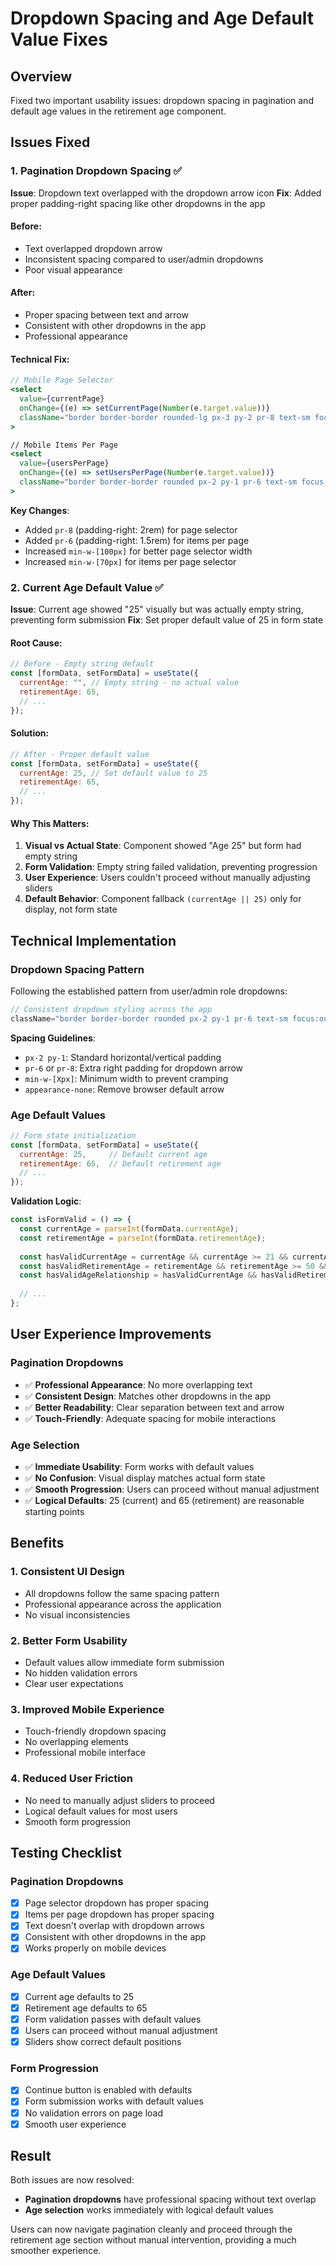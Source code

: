 # Dropdown Spacing and Age Default Value Fixes

## Overview
Fixed two important usability issues: dropdown spacing in pagination and default age values in the retirement age component.

## Issues Fixed

### 1. **Pagination Dropdown Spacing** ✅
**Issue**: Dropdown text overlapped with the dropdown arrow icon
**Fix**: Added proper padding-right spacing like other dropdowns in the app

#### **Before**:
- Text overlapped dropdown arrow
- Inconsistent spacing compared to user/admin dropdowns
- Poor visual appearance

#### **After**:
- Proper spacing between text and arrow
- Consistent with other dropdowns in the app
- Professional appearance

#### **Technical Fix**:
```jsx
// Mobile Page Selector
<select
  value={currentPage}
  onChange={(e) => setCurrentPage(Number(e.target.value))}
  className="border border-border rounded-lg px-3 py-2 pr-8 text-sm focus:outline-none focus:ring-2 focus:ring-primary appearance-none bg-white min-w-[100px]"
>

// Mobile Items Per Page
<select
  value={usersPerPage}
  onChange={(e) => setUsersPerPage(Number(e.target.value))}
  className="border border-border rounded px-2 py-1 pr-6 text-sm focus:outline-none focus:ring-2 focus:ring-primary appearance-none bg-white min-w-[70px]"
>
```

**Key Changes**:
- Added `pr-8` (padding-right: 2rem) for page selector
- Added `pr-6` (padding-right: 1.5rem) for items per page
- Increased `min-w-[100px]` for better page selector width
- Increased `min-w-[70px]` for items per page selector

### 2. **Current Age Default Value** ✅
**Issue**: Current age showed "25" visually but was actually empty string, preventing form submission
**Fix**: Set proper default value of 25 in form state

#### **Root Cause**:
```jsx
// Before - Empty string default
const [formData, setFormData] = useState({
  currentAge: "", // Empty string - no actual value
  retirementAge: 65,
  // ...
});
```

#### **Solution**:
```jsx
// After - Proper default value
const [formData, setFormData] = useState({
  currentAge: 25, // Set default value to 25
  retirementAge: 65,
  // ...
});
```

#### **Why This Matters**:
1. **Visual vs Actual State**: Component showed "Age 25" but form had empty string
2. **Form Validation**: Empty string failed validation, preventing progression
3. **User Experience**: Users couldn't proceed without manually adjusting sliders
4. **Default Behavior**: Component fallback `(currentAge || 25)` only for display, not form state

## Technical Implementation

### **Dropdown Spacing Pattern**
Following the established pattern from user/admin role dropdowns:
```jsx
// Consistent dropdown styling across the app
className="border border-border rounded px-2 py-1 pr-6 text-sm focus:outline-none focus:ring-2 focus:ring-primary appearance-none bg-white min-w-[Xpx]"
```

**Spacing Guidelines**:
- `px-2 py-1`: Standard horizontal/vertical padding
- `pr-6` or `pr-8`: Extra right padding for dropdown arrow
- `min-w-[Xpx]`: Minimum width to prevent cramping
- `appearance-none`: Remove browser default arrow

### **Age Default Values**
```jsx
// Form state initialization
const [formData, setFormData] = useState({
  currentAge: 25,     // Default current age
  retirementAge: 65,  // Default retirement age
  // ...
});
```

**Validation Logic**:
```jsx
const isFormValid = () => {
  const currentAge = parseInt(formData.currentAge);
  const retirementAge = parseInt(formData.retirementAge);
  
  const hasValidCurrentAge = currentAge && currentAge >= 21 && currentAge <= 80;
  const hasValidRetirementAge = retirementAge && retirementAge >= 50 && retirementAge <= 80;
  const hasValidAgeRelationship = hasValidCurrentAge && hasValidRetirementAge && retirementAge > currentAge;
  
  // ...
};
```

## User Experience Improvements

### **Pagination Dropdowns**
- ✅ **Professional Appearance**: No more overlapping text
- ✅ **Consistent Design**: Matches other dropdowns in the app
- ✅ **Better Readability**: Clear separation between text and arrow
- ✅ **Touch-Friendly**: Adequate spacing for mobile interactions

### **Age Selection**
- ✅ **Immediate Usability**: Form works with default values
- ✅ **No Confusion**: Visual display matches actual form state
- ✅ **Smooth Progression**: Users can proceed without manual adjustment
- ✅ **Logical Defaults**: 25 (current) and 65 (retirement) are reasonable starting points

## Benefits

### 1. **Consistent UI Design**
- All dropdowns follow the same spacing pattern
- Professional appearance across the application
- No visual inconsistencies

### 2. **Better Form Usability**
- Default values allow immediate form submission
- No hidden validation errors
- Clear user expectations

### 3. **Improved Mobile Experience**
- Touch-friendly dropdown spacing
- No overlapping elements
- Professional mobile interface

### 4. **Reduced User Friction**
- No need to manually adjust sliders to proceed
- Logical default values for most users
- Smooth form progression

## Testing Checklist

### **Pagination Dropdowns**
- [x] Page selector dropdown has proper spacing
- [x] Items per page dropdown has proper spacing
- [x] Text doesn't overlap with dropdown arrows
- [x] Consistent with other dropdowns in the app
- [x] Works properly on mobile devices

### **Age Default Values**
- [x] Current age defaults to 25
- [x] Retirement age defaults to 65
- [x] Form validation passes with default values
- [x] Users can proceed without manual adjustment
- [x] Sliders show correct default positions

### **Form Progression**
- [x] Continue button is enabled with defaults
- [x] Form submission works with default values
- [x] No validation errors on page load
- [x] Smooth user experience

## Result

Both issues are now resolved:
- **Pagination dropdowns** have professional spacing without text overlap
- **Age selection** works immediately with logical default values

Users can now navigate pagination cleanly and proceed through the retirement age section without manual intervention, providing a much smoother experience.
